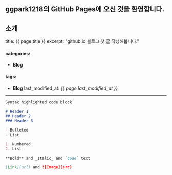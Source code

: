 ## ggpark1218의 GitHub Pages에 오신 것을 환영합니다.

소개
---
title:  {{ page.title }}
excerpt: "github.io 블로그 첫 글 작성해봅니다."

#### categories:
  - **Blog**

#### tags:
  - **Blog**
last_modified_at: _{{ page.last_modified_at }}_
---


```markdown
Syntax highlighted code block

# Header 1
## Header 2
### Header 3

- Bulleted
- List

1. Numbered
2. List

**Bold** and _Italic_ and `Code` text

[Link](url) and ![Image](src)
```

